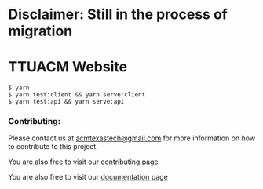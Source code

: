# Disclaimer: Still in the process of migration
# TTUACM Website
```
$ yarn
$ yarn test:client && yarn serve:client
$ yarn test:api && yarn serve:api
```

### Contributing:
  Please contact us at [acmtexastech@gmail.com](mailto:acmtexastech@gmail.com) for more information on how to contribute to this project.

  You are also free to visit our [contributing page](https://github.com/ynigoreyes/ttuacm-website/blob/master/.github/.CONTRIBUTING.md)

  You are also free to visit our [documentation page](https://ynigoreyes.github.io/ttuacm-website/)

